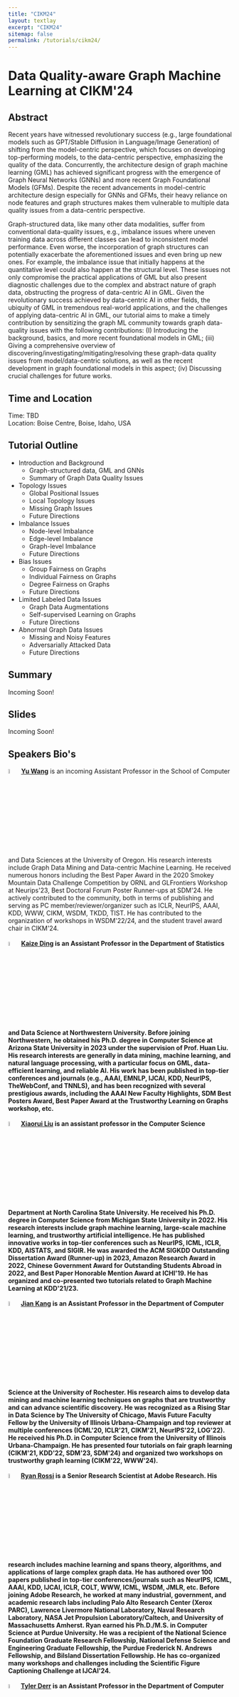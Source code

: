 ```yaml
---
title: "CIKM24"
layout: textlay
excerpt: "CIKM24"
sitemap: false
permalink: /tutorials/cikm24/
---
```


# Data Quality-aware Graph Machine Learning at CIKM'24

## Abstract

Recent years have witnessed revolutionary success (e.g., large foundational models such as GPT/Stable Diffusion in Language/Image Generation) of shifting from the model-centric perspective, which focuses on developing top-performing models, to the data-centric perspective, emphasizing the quality of the data. Concurrently, the architecture design of graph machine learning (GML) has achieved significant progress with the emergence of Graph Neural Networks (GNNs) and more recent Graph Foundational Models (GFMs). Despite the recent advancements in model-centric architecture design especially for GNNs and GFMs, their heavy reliance on node features and graph structures makes them vulnerable to multiple data quality issues from a data-centric perspective. 


Graph-structured data, like many other data modalities, suffer from conventional data-quality issues, e.g., imbalance issues where uneven training data across different classes can lead to inconsistent model performance. Even worse, the incorporation of graph structures can potentially exacerbate the aforementioned issues and even bring up new ones. For example, the imbalance issue that initially happens at the quantitative level could also happen at the structural level. These issues not only compromise the practical applications of GML but also present diagnostic challenges due to the complex and abstract nature of graph data, obstructing the progress of data-centric AI in GML. Given the revolutionary success achieved by data-centric AI in other fields, the ubiquity of GML in tremendous real-world applications, and the challenges of applying data-centric AI in GML, our tutorial aims to make a timely contribution by sensitizing the graph ML community towards graph data-quality issues with the following contributions: (I) Introducing the background, basics, and more recent foundational models in GML; (iii) Giving a comprehensive overview of discovering/investigating/mitigating/resolving these graph-data quality issues from model/data-centric solutions, as well as the recent development in graph foundational models in this aspect; (iv) Discussing crucial challenges for future works.


## Time and Location
Time: TBD <br>
Location: Boise Centre, Boise, Idaho, USA

## Tutorial Outline

<ul>

  <li>
    Introduction and Background
    <ul>
      <li> Graph-structured data, GML and GNNs</li>
      <li> Summary of Graph Data Quality Issues</li>
    </ul>
  </li>
  
  <li>
    Topology Issues
    <ul>
      <li> Global Positional Issues</li>
      <li> Local Topology Issues</li>
      <li> Missing Graph Issues</li>
      <li> Future Directions</li>
    </ul>
  </li>
  
  <li>
    Imbalance Issues
    <ul>
      <li> Node-level Imbalance</li>
      <li> Edge-level Imbalance</li>
      <li> Graph-level Imbalance</li>
      <li> Future Directions</li>
    </ul>
  </li>
  
  <li>
    Bias Issues
    <ul>
      <li> Group Fairness on Graphs</li>
      <li> Individual Fairness on Graphs</li>
      <li> Degree Fairness on Graphs</li>
      <li> Future Directions</li>
    </ul>
  </li>
  
  <li>
    Limited Labeled Data Issues
    <ul>
      <li> Graph Data Augmentations</li>
      <li> Self-supervised Learning on Graphs</li>
      <li> Future Directions</li>
    </ul>
  </li>

    
  <li>
    Abnormal Graph Data Issues
    <ul>
      <li> Missing and Noisy Features</li>
      <li> Adversarially Attacked Data</li>
      <li> Future Directions</li>
    </ul>
  </li>
  
</ul>

## Summary
Incoming Soon!

## Slides
Incoming Soon!

## Speakers Bio's

<img src="{{ site.url }}{{ site.baseurl }}/images/Yu.png" class="img-responsive" width="5%" />
<b><a href="https://yuwvandy.github.io/">Yu Wang</a></b> is an incoming Assistant Professor in the School of Computer and Data Sciences at the University of Oregon. His research interests include Graph Data Mining and Data-centric Machine Learning. He received numerous honors including the Best Paper Award in the 2020 Smokey Mountain Data Challenge Competition by ORNL and GLFrontiers Workshop at Neurips'23, Best Doctoral Forum Poster Runner-ups at SDM'24. He actively contributed to the community, both in terms of publishing and serving as PC member/reviewer/organizer such as ICLR, NeurIPS, AAAI, KDD, WWW, CIKM, WSDM, TKDD, TIST. He has contributed to the organization of workshops in WSDM'22/24, and the student travel award chair in CIKM'24.
<br>
<br>
<img src="{{ site.url }}{{ site.baseurl }}/images/Yijun.png" class="img-responsive" width="5%" />
<b><a href="https://kaize0409.github.io/">Kaize Ding</a> is an Assistant Professor in the Department of Statistics and Data Science at Northwestern University. Before joining Northwestern, he obtained his Ph.D. degree in Computer Science at Arizona State University in 2023 under the supervision of Prof. Huan Liu. His research interests are generally in data mining, machine learning, and natural language processing, with a particular focus on GML, data-efficient learning, and reliable AI. His work has been published in top-tier conferences and journals (e.g., AAAI, EMNLP, IJCAI, KDD, NeurIPS, TheWebConf, and TNNLS), and has been recognized with several prestigious awards, including the AAAI New Faculty Highlights, SDM Best Posters Award, Best Paper Award at the Trustworthy Learning on Graphs workshop, etc.
<br>
<br>
<img src="{{ site.url }}{{ site.baseurl }}/images/Xiaorui.png" class="img-responsive" width="5%" />
<b><a href="https://sites.google.com/ncsu.edu/xiaorui/">Xiaorui Liu</a></b> is an assistant professor in the Computer Science Department at North Carolina State University. He received his Ph.D. degree in Computer Science from Michigan State University in 2022. His research interests include graph machine learning, large-scale machine learning, and trustworthy artificial intelligence. He has published innovative works in top-tier conferences such as NeurIPS, ICML, ICLR, KDD, AISTATS, and SIGIR. He was awarded the ACM SIGKDD Outstanding Dissertation Award (Runner-up) in 2023, Amazon Research Award in 2022, Chinese Government Award for Outstanding Students Abroad in 2022, and Best Paper Honorable Mention Award at ICHI'19. He has organized and co-presented two tutorials related to Graph Machine Learning at KDD'21/23.
<br>
<br>
<img src="{{ site.url }}{{ site.baseurl }}/images/Jian.png" class="img-responsive" width="5%" />
<b><a href="https://jiank2.github.io/">Jian Kang</a></b> is an Assistant Professor in the Department of Computer Science at the University of Rochester. His research aims to develop data mining and machine learning techniques on graphs that are trustworthy and can advance scientific discovery. He was recognized as a Rising Star in Data Science by The University of Chicago, Mavis Future Faculty Fellow by the University of Illinois Urbana-Champaign and top reviewer at multiple conferences (ICML'20, ICLR'21, CIKM'21, NeurIPS'22, LOG'22). He received his Ph.D. in Computer Science from the University of Illinois Urbana-Champaign. He has presented four tutorials on fair graph learning (CIKM'21, KDD'22, SDM'23, SDM'24) and organized two workshops on trustworthy graph learning (CIKM'22, WWW'24).
<br>
<br>
<img src="{{ site.url }}{{ site.baseurl }}/images/Ryan.png" class="img-responsive" width="5%" />
<b><a href="http://ryanrossi.com/">Ryan Rossi</a></b> is a Senior Research Scientist at Adobe Research. His research includes machine learning and spans theory, algorithms, and applications of large complex graph data. He has authored over 100 papers published in top-tier conferences/journals such as NeurIPS, ICML, AAAI, KDD, IJCAI, ICLR, COLT, WWW, ICML, WSDM, JMLR, etc. Before joining Adobe Research, he worked at many industrial, government, and academic research labs including Palo Alto Research Center (Xerox PARC), Lawrence Livermore National Laboratory, Naval Research Laboratory, NASA Jet Propulsion Laboratory/Caltech, and University of Massachusetts Amherst. Ryan earned his Ph.D./M.S. in Computer Science at Purdue University. He was a recipient of the National Science Foundation Graduate Research Fellowship, National Defense Science and Engineering Graduate Fellowship, the Purdue Frederick N. Andrews Fellowship, and Bilsland Dissertation Fellowship. He has co-organized many workshops and challenges including the Scientific Figure Captioning Challenge at IJCAI'24.
<br>
<br>
<img src="{{ site.url }}{{ site.baseurl }}/images/Tyler.png" class="img-responsive" width="5%" />
<b><a href="https://www.TylerDerr.com">Tyler Derr</a></b> is an Assistant Professor in the Department of Computer Science at Vanderbilt University and directs the Network and Data Science (NDS) lab, which conducts research in the areas of data mining and machine learning, with emphasis on (1) social network analysis and recommender systems, (2) deep learning on graphs, (3) responsible and trustworthy AI, and (4) interdisciplinary social good applications. He is actively involved in top conferences in his field, both in terms of publishing and serving as a PC/SPC member, while receiving recognition such as the Best Student Poster Award at SDM’19 and Best Reviewer Awards at ICWSM’19/’21, as well as WSDM’22. He has contributed to the organization of numerous international conferences and workshops, including serving on the organizing committee of KDD (2021-2024), DSAA (2024), and WSDM (2022, 2024), along with co-founding the Machine Learning on Graphs (MLoG) Workshop at WSDM (2022-2024) along with at ICDM (2022-2023). Being passionate about sharing knowledge, he has delivered tutorials on Graph Neural Networks at KDD’20, AAAI’21, and SDM'24. He serves as Associate Editor for four journals including Tsinghua Science and Technology and IEEE Transactions on Big Data. Tyler has received several awards including Vanderbilt's Fall 2020 Teaching Innovation Award from the School of Engineering and the NSF CAREER Award in 2023.
